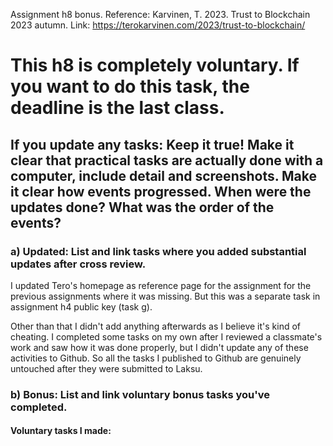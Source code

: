 Assignment h8 bonus. Reference: Karvinen, T. 2023. Trust to Blockchain 2023 autumn. Link: https://terokarvinen.com/2023/trust-to-blockchain/

# This h8 is completely voluntary. If you want to do this task, the deadline is the last class.

## If you update any tasks: Keep it true! Make it clear that practical tasks are actually done with a computer, include detail and screenshots. Make it clear how events progressed. When were the updates done? What was the order of the events?

### a) Updated: List and link tasks where you added substantial updates after cross review.

I updated Tero's homepage as reference page for the assignment for the previous assignments where it was missing. But this was a separate task in assignment h4 public key (task g). 

Other than that I didn't add anything afterwards as I believe it's kind of cheating. I completed some tasks on my own after I reviewed a classmate's work and saw how it was done properly, but I didn't update any of these activities to Github. So all the tasks I published to Github are genuinely untouched after they were submitted to Laksu.

### b) Bonus: List and link voluntary bonus tasks you've completed.

#### Voluntary tasks I made:

- h3 hashes Link: https://github.com/a1600795/Trust2BlockChain/blob/main/h3%20Hashes.md
    n) Voluntary bonus: create some hashes of your own, then crack them with hashcat. 
- h7 Hacker Feed Link: https://github.com/a1600795/Trust2BlockChain/blob/main/h7%20Hacker%20Feed.md
    a) Voluntary: Install and test an RSS feed reader.
    b) Voluntary: Add feeds from Ycombinator Hacker News and Schneier.
    c) Voluntary: Find another interesting security related feed.
    d) Voluntary: h8 "bonus", if you want
- h8 bonus Link: https://github.com/a1600795/Trust2BlockChain/blob/main/h8%20bonus.md
    a) Updated: List and link tasks where you added substantial updates after cross review.
    b) Bonus: List and link voluntary bonus tasks you've completed.

